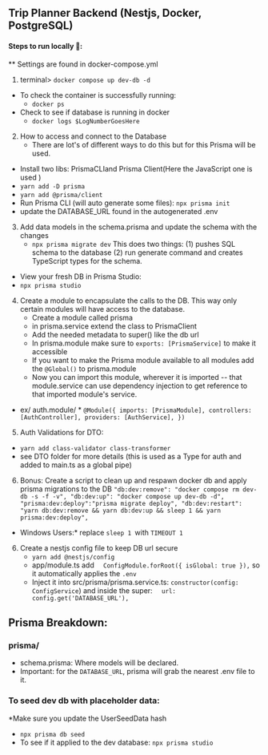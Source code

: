 ## Trip Planner Backend (Nestjs, Docker, PostgreSQL)
 

 #### Steps to run locally 🏡: 
** Settings are found in docker-compose.yml
 1. terminal> `docker compose up dev-db -d `
   - To check the container is successfully running:
      -  `docker ps`
   - Check to see if database is running in docker
     - `docker logs $LogNumberGoesHere`
2. How to access and connect to the Database
    - There are lot's of different ways to do this but for this Prisma will be used. 
  - Install two libs: PrismaCLIand Prisma Client(Here the JavaScript one is used ) 
  - `yarn add -D prisma`
  - `yarn add @prisma/client`
  - Run Prisma CLI (will auto generate some files): `npx prisma init`
  - update the DATABASE_URL found in the autogenerated .env 

3. Add data models in the schema.prisma and update the schema with the changes
   -  `npx prisma migrate dev`
  This does two things: (1) pushes SQL schema to the database (2) run generate command and creates TypeScript types for the schema. 

  - View your fresh DB in Prisma Studio:
  - `npx prisma studio`

4. Create a module to encapsulate the calls to the DB. This way only certain modules will have access to the database. 
    - Create a module called prisma
    - in prisma.service extend the class to PrismaClient
    - Add the needed metadata to super() like the db url
    - In prisma.module make sure to `exports: [PrismaService]` to make it accessible
    - If you want to make the Prisma module available to all modules add the `@Global()` to prisma.module
    - Now you can import this module, wherever it is imported -- that module.service can use dependency injection to get reference to that imported module's service.  
  
*  ex/ auth.module/ *
  ` @Module({
  imports: [PrismaModule],
  controllers: [AuthController],
  providers: [AuthService],
}) `

5. Auth Validations for DTO:
  - `yarn add class-validator class-transformer`
  - see DTO folder for more details (this is used as a Type for auth and added to main.ts as a global pipe)

   6. Bonus: Create a script to clean up and respawn docker db and apply prisma migrations to the DB
   `"db:dev:remove": "docker compose rm dev-db -s -f -v",
    "db:dev:up": "docker compose up dev-db -d",
    "prisma:dev:deploy":"prisma migrate deploy",
    "db:dev:restart": "yarn db:dev:remove && yarn db:dev:up && sleep 1 && yarn prisma:dev:deploy",
    `
   * Windows Users:* replace `sleep 1 `with `TIMEOUT 1`

6. Create a nestjs config file to keep DB url secure
   - `yarn add @nestjs/config`
   - app/module.ts add `  ConfigModule.forRoot({ isGlobal: true }),` so it automatically applies the `.env`
   - Inject it into src/prisma/prisma.service.ts: `constructor(config: ConfigService`) and inside the super: `  url: config.get('DATABASE_URL'),`



  ## Prisma Breakdown:

  ### prisma/
  - schema.prisma: Where models will be declared.
  - Important: for the `DATABASE_URL`, prisma will grab the nearest .env file to it. 


### To seed dev db with placeholder data: 
*Make sure you update the UserSeedData hash 
- `npx prisma db seed`
- To see if it applied to the dev database: `npx prisma studio`
   
